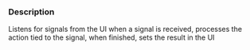 ### Description

Listens for signals from the UI when a signal is received, 
processes the action tied to the signal, when finished, sets
the result in the UI